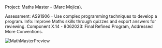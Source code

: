Project: Maths Master - (Marc Mojica).

Assessment: AS91906 - Use complex programming techniques to develop a program.
Info: Improve Maths skills through quizzes and export answers for reviewing.
Component X.14 - 8062023: Final Refined Program, Addressed More Conventions.

![MathMasterPreview](https://github.com/st19292/Maths-Master/assets/128324391/05d11175-6450-41f5-b338-ee4e7d762168)
